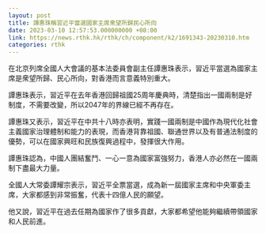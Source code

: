 ```yaml
---
layout: post
title: 譚惠珠稱習近平當選國家主席衆望所歸民心所向
date: 2023-03-10 12:57:53.000000000 +08:00
link: https://news.rthk.hk/rthk/ch/component/k2/1691343-20230310.htm
categories: rthk
---
```


在北京列席全國人大會議的基本法委員會副主任譚惠珠表示，習近平當選為國家主席是衆望所歸、民心所向，對香港而言意義特別重大。

譚惠珠表示，習近平在去年香港回歸祖國25周年慶典時，清楚指出一國兩制是好制度，不需要改變，所以2047年的界線已經不再存在。

譚惠珠又表示，習近平在中共十八時亦表明，實踐一國兩制是中國作為現代化社會主義國家治理體制和能力的表現，而香港背靠祖國、聯通世界以及有普通法制度的優勢，可以在國家興旺和民族復興過程中，發揮很大作用。

譚惠珠認為，中國人團結奮鬥、一心一意為國家富強努力，香港人亦必然在一國兩制下盡最大力量。

全國人大常委譚耀宗表示，習近平全票當選，成為新一屆國家主席和中央軍委主席，大家都感到非常振奮，代表十四億人民的願望。

他又說，習近平在過去任期為國家作了很多貢獻，大家都希望他能夠繼續帶領國家和人民前進。
